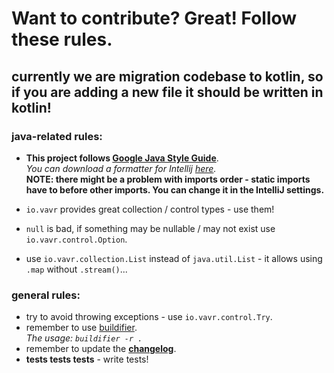 # Want to contribute? Great! Follow these rules.

## currently we are migration codebase to kotlin, so if you are adding a new file it should be written in kotlin!

### java-related rules:

- **This project follows [Google Java Style Guide](https://google.github.io/styleguide/javaguide.html)**. \
  _You can download a formatter for Intellij [here](https://plugins.jetbrains.com/plugin/8527-google-java-format)._ \
  **NOTE: there might be a problem with imports order - static imports have to before other imports. You can change it
  in the IntelliJ settings.**

- `io.vavr` provides great collection / control types - use them!
- `null` is bad, if something may be nullable / may not exist use `io.vavr.control.Option`.
- use `io.vavr.collection.List` instead of `java.util.List` - it allows using `.map` without `.stream()`...

### general rules:

- try to avoid throwing exceptions - use `io.vavr.control.Try`.
- remember to use [buildifier](https://github.com/bazelbuild/buildtools/blob/master/buildifier/README.md). \
  _The usage: `buildifier -r .`_
- remember to update the [**changelog**](../../CHANGELOG.md).
- **tests tests tests** - write tests!